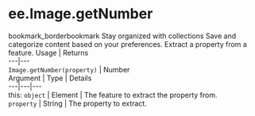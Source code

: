  
#  ee.Image.getNumber
bookmark_borderbookmark Stay organized with collections  Save and categorize content based on your preferences.
Extract a property from a feature.
Usage | Returns  
---|---  
`Image.getNumber(property)` | Number  
Argument | Type | Details  
---|---|---  
this: `object` | Element | The feature to extract the property from.  
`property` | String | The property to extract.  
